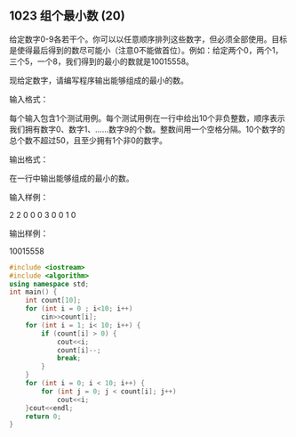﻿1023 组个最小数 (20)
---------------

给定数字0-9各若干个。你可以以任意顺序排列这些数字，但必须全部使用。目标是使得最后得到的数尽可能小（注意0不能做首位）。例如：给定两个0，两个1，三个5，一个8，我们得到的最小的数就是10015558。

现给定数字，请编写程序输出能够组成的最小的数。

输入格式：

每个输入包含1个测试用例。每个测试用例在一行中给出10个非负整数，顺序表示我们拥有数字0、数字1、……数字9的个数。整数间用一个空格分隔。10个数字的总个数不超过50，且至少拥有1个非0的数字。

输出格式：

在一行中输出能够组成的最小的数。

输入样例：

2 2 0 0 0 3 0 0 1 0

输出样例：

10015558

```C++
#include <iostream>
#include <algorithm>
using namespace std;
int main() {
    int count[10];
    for (int i = 0 ; i<10; i++)
        cin>>count[i];
    for (int i = 1; i< 10; i++) {
        if (count[i] > 0) {
            cout<<i;
            count[i]--;
            break;
        }
    }
    for (int i = 0; i < 10; i++) {
        for (int j = 0; j < count[i]; j++)
            cout<<i;
    }cout<<endl;
    return 0;
}

```